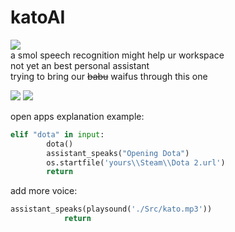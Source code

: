 # katoAI  
![](https://i.imgur.com/JVtveDc.png)  
a smol speech recognition might help ur workspace  
not yet an best personal assistant  
trying to bring our ~~babu~~ waifus through this one  

[![](https://img.shields.io/badge/codename-katoAI-darkviolet)](https://github.com/sinkaroid/jawpy) [![](https://img.shields.io/pypi/v/SpeechRecognition)](https://pypi.org/project/beautifulsoup4/)  

open apps explanation example:

```py
elif "dota" in input: 
        dota()
        assistant_speaks("Opening Dota") 
        os.startfile('yours\\Steam\\Dota 2.url') 
        return    
```  
add more voice:
```py
assistant_speaks(playsound('./Src/kato.mp3')) 
            return
```